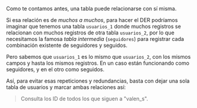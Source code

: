 Como te contamos antes, una tabla puede relacionarse con sí misma. 

Si esa relación es de _muchos a muchos_, para hacer el DER podríamos imaginar que tenemos una tabla `usuarios_1` donde muchos registros se relacionan con muchos registros de otra tabla `usuarios_2`, por lo que necesitamos la famosa _tabla intermedia_ (`seguidores`) para registrar cada combinación existente de seguidores y seguidos. 

<div
  class='mu-erd'
  data-entities='{
    "usuarios_1": {
      "id_usuario": {
        "type": "Integer",
        "pk": true
      },
      "nombre_usuario": {
        "type": "Text"
      },
      "foto_perfil_url": {
        "type": "Text"
      }
    },
    "seguidores": {
      "id_seguidor": {
        "type": "Integer",
        "pk": true,
        "fk": {
          "to": { "entity": "usuarios_1", "column": "id_usuario" },
          "type": "many_to_one"
        }
      },
      "id_seguido": {
        "type": "Integer",
        "pk": true,
        "fk": {
          "to": { "entity": "usuarios_2", "column": "id_usuario" },
          "type": "many_to_one"
        }
      }
    },
    "usuarios_2": {
      "id_usuario": {
        "type": "Integer",
        "pk": true
      },
      "nombre_usuario": {
        "type": "Text"
      },
      "foto_perfil_url": {
        "type": "Text"
      }
    }
  }'>
</div>

Pero sabemos que `usuarios_1` es lo mismo que `usuarios_2`, con los mismos campos y hasta los mismos registros. En un caso están funcionando como seguidores, y en el otro como seguidos. 

Así, para evitar esas repeticiones y redundancias, basta con dejar una sola tabla de usuarios y marcar ambas relaciones así:

<div
  class='mu-erd'
  data-entities='{
    "usuarios": {
      "id_usuario": {
        "type": "Integer",
        "pk": true
      },
      "nombre_usuario": {
        "type": "Text"
      },
      "foto_perfil_url": {
        "type": "Text"
      }
    },
    "seguidores": {
      "id_seguidor": {
        "type": "Integer",
        "pk": true,
        "fk": {
          "to": { "entity": "usuarios", "column": "id_usuario" },
          "type": "many_to_one"
        }
      },
      "id_seguido": {
        "type": "Integer",
        "pk": true,
        "fk": {
          "to": { "entity": "usuarios", "column": "id_usuario" },
          "type": "many_to_one"
        }
      }
    }
  }'>
</div>

> Consulta los ID de todos los que siguen a "valen\_s".